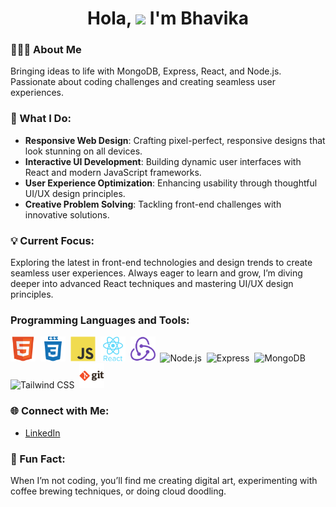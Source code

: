 <h1 align="center"> Hola, <img src="https://media.giphy.com/media/hvRJCLFzcasrR4ia7z/giphy.gif" width="30px"/> I'm Bhavika</h1>

### 🙋🏻‍♀️ About Me
<p align="left">Bringing ideas to life with MongoDB, Express, React, and Node.js. Passionate about coding challenges and creating seamless user experiences.</p>

### 🚀 What I Do:
- **Responsive Web Design**: Crafting pixel-perfect, responsive designs that look stunning on all devices.
- **Interactive UI Development**: Building dynamic user interfaces with React and modern JavaScript frameworks.
- **User Experience Optimization**: Enhancing usability through thoughtful UI/UX design principles.
- **Creative Problem Solving**: Tackling front-end challenges with innovative solutions.

### 💡 Current Focus:
Exploring the latest in front-end technologies and design trends to create seamless user experiences. Always eager to learn and grow, I’m diving deeper into advanced React techniques and mastering UI/UX design principles.

### Programming Languages and Tools:
<div>
  <img src="https://github.com/devicons/devicon/blob/master/icons/html5/html5-original.svg" title="HTML5" alt="HTML" width="40" height="40"/>&nbsp;
  <img src="https://github.com/devicons/devicon/blob/master/icons/css3/css3-plain-wordmark.svg" title="CSS3" alt="CSS" width="40" height="40"/>&nbsp;
  <img src="https://github.com/devicons/devicon/blob/master/icons/javascript/javascript-original.svg" title="JavaScript" alt="JavaScript" width="40" height="40"/>&nbsp;
  <img src="https://github.com/devicons/devicon/blob/master/icons/react/react-original-wordmark.svg" title="React" alt="React" width="40" height="40"/>&nbsp;
  <img src="https://github.com/devicons/devicon/blob/master/icons/redux/redux-original.svg" title="Redux" alt="Redux" width="40" height="40"/>&nbsp;
  <img src="https://cdn.jsdelivr.net/gh/devicons/devicon@latest/icons/nodejs/nodejs-plain-wordmark.svg" title="Node.js" alt="Node.js" width="40" height="40"/>&nbsp;
  <img src="https://cdn.jsdelivr.net/gh/devicons/devicon@latest/icons/express/express-original.svg" title="Express" alt="Express" width="40" height="40"/>&nbsp;
  <img src="https://cdn.jsdelivr.net/gh/devicons/devicon@latest/icons/mongodb/mongodb-original-wordmark.svg" title="MongoDB" alt="MongoDB" width="40" height="40"/>&nbsp;
  <img src="https://cdn.jsdelivr.net/gh/devicons/devicon@latest/icons/tailwindcss/tailwindcss-original-wordmark.svg" title="Tailwind CSS" alt="Tailwind CSS" width="40" height="40"/>&nbsp;
  <img src="https://github.com/devicons/devicon/blob/master/icons/git/git-original-wordmark.svg" title="Git" alt="Git" width="40" height="40"/>
</div>

### 🌐 Connect with Me:
- [LinkedIn](https://www.linkedin.com/in/bhavika-rathod-84973b1a5/)


### 🌱 Fun Fact:
When I’m not coding, you’ll find me creating digital art, experimenting with coffee brewing techniques, or doing cloud doodling.
